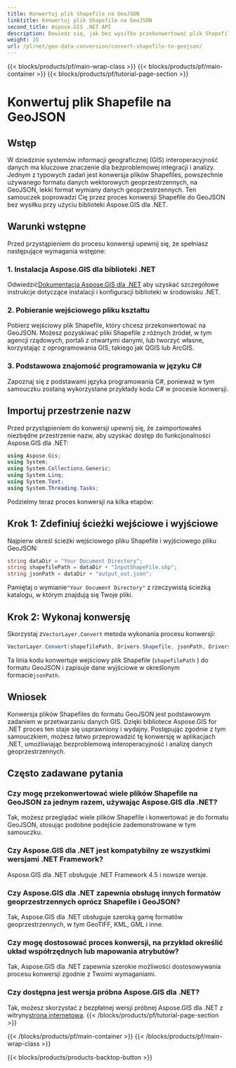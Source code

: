 ```yaml
---
title: Konwertuj plik Shapefile na GeoJSON
linktitle: Konwertuj plik Shapefile na GeoJSON
second_title: Aspose.GIS .NET API
description: Dowiedz się, jak bez wysiłku przekonwertować plik Shapefile na GeoJSON w .NET przy użyciu Aspose.GIS. Postępuj zgodnie z naszym przewodnikiem krok po kroku, aby uzyskać płynną interoperacyjność danych.
weight: 15
url: /pl/net/geo-data-conversion/convert-shapefile-to-geojson/
---
```


{{< blocks/products/pf/main-wrap-class >}}
{{< blocks/products/pf/main-container >}}
{{< blocks/products/pf/tutorial-page-section >}}

# Konwertuj plik Shapefile na GeoJSON

## Wstęp
W dziedzinie systemów informacji geograficznej (GIS) interoperacyjność danych ma kluczowe znaczenie dla bezproblemowej integracji i analizy. Jednym z typowych zadań jest konwersja plików Shapefiles, powszechnie używanego formatu danych wektorowych geoprzestrzennych, na GeoJSON, lekki format wymiany danych geoprzestrzennych. Ten samouczek poprowadzi Cię przez proces konwersji Shapefile do GeoJSON bez wysiłku przy użyciu biblioteki Aspose.GIS dla .NET.
## Warunki wstępne
Przed przystąpieniem do procesu konwersji upewnij się, że spełniasz następujące wymagania wstępne:
### 1. Instalacja Aspose.GIS dla biblioteki .NET
 Odwiedzić[Dokumentacja Aspose.GIS dla .NET](https://reference.aspose.com/gis/net/) aby uzyskać szczegółowe instrukcje dotyczące instalacji i konfiguracji biblioteki w środowisku .NET.
### 2. Pobieranie wejściowego pliku kształtu
Pobierz wejściowy plik Shapefile, który chcesz przekonwertować na GeoJSON. Możesz pozyskiwać pliki Shapefile z różnych źródeł, w tym agencji rządowych, portali z otwartymi danymi, lub tworzyć własne, korzystając z oprogramowania GIS, takiego jak QGIS lub ArcGIS.
### 3. Podstawowa znajomość programowania w języku C#
Zapoznaj się z podstawami języka programowania C#, ponieważ w tym samouczku zostaną wykorzystane przykłady kodu C# w procesie konwersji.

## Importuj przestrzenie nazw
Przed przystąpieniem do konwersji upewnij się, że zaimportowałeś niezbędne przestrzenie nazw, aby uzyskać dostęp do funkcjonalności Aspose.GIS dla .NET:
```csharp
using Aspose.Gis;
using System;
using System.Collections.Generic;
using System.Linq;
using System.Text;
using System.Threading.Tasks;
```

Podzielmy teraz proces konwersji na kilka etapów:
## Krok 1: Zdefiniuj ścieżki wejściowe i wyjściowe
Najpierw określ ścieżki wejściowego pliku Shapefile i wyjściowego pliku GeoJSON:
```csharp
string dataDir = "Your Document Directory";
string shapefilePath = dataDir + "InputShapeFile.shp";
string jsonPath = dataDir + "output_out.json";
```
 Pamiętaj o wymianie`"Your Document Directory"` z rzeczywistą ścieżką katalogu, w którym znajdują się Twoje pliki.
## Krok 2: Wykonaj konwersję
 Skorzystaj z`VectorLayer.Convert` metoda wykonania procesu konwersji:
```csharp
VectorLayer.Convert(shapefilePath, Drivers.Shapefile, jsonPath, Drivers.GeoJson);
```
Ta linia kodu konwertuje wejściowy plik Shapefile (`shapefilePath` ) do formatu GeoJSON i zapisuje dane wyjściowe w określonym formacie`jsonPath`.

## Wniosek
Konwersja plików Shapefiles do formatu GeoJSON jest podstawowym zadaniem w przetwarzaniu danych GIS. Dzięki bibliotece Aspose.GIS for .NET proces ten staje się usprawniony i wydajny. Postępując zgodnie z tym samouczkiem, możesz łatwo przeprowadzić tę konwersję w aplikacjach .NET, umożliwiając bezproblemową interoperacyjność i analizę danych geoprzestrzennych.
## Często zadawane pytania
### Czy mogę przekonwertować wiele plików Shapefile na GeoJSON za jednym razem, używając Aspose.GIS dla .NET?
Tak, możesz przeglądać wiele plików Shapefile i konwertować je do formatu GeoJSON, stosując podobne podejście zademonstrowane w tym samouczku.
### Czy Aspose.GIS dla .NET jest kompatybilny ze wszystkimi wersjami .NET Framework?
Aspose.GIS dla .NET obsługuje .NET Framework 4.5 i nowsze wersje.
### Czy Aspose.GIS dla .NET zapewnia obsługę innych formatów geoprzestrzennych oprócz Shapefile i GeoJSON?
Tak, Aspose.GIS dla .NET obsługuje szeroką gamę formatów geoprzestrzennych, w tym GeoTIFF, KML, GML i inne.
### Czy mogę dostosować proces konwersji, na przykład określić układ współrzędnych lub mapowania atrybutów?
Tak, Aspose.GIS dla .NET zapewnia szerokie możliwości dostosowywania procesu konwersji zgodnie z Twoimi wymaganiami.
### Czy dostępna jest wersja próbna Aspose.GIS dla .NET?
 Tak, możesz skorzystać z bezpłatnej wersji próbnej Aspose.GIS dla .NET z witryny[strona internetowa](https://releases.aspose.com/).
{{< /blocks/products/pf/tutorial-page-section >}}

{{< /blocks/products/pf/main-container >}}
{{< /blocks/products/pf/main-wrap-class >}}

{{< blocks/products/products-backtop-button >}}
